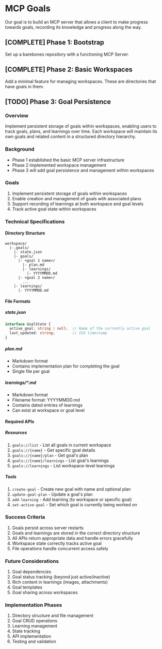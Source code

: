 # MCP Goals

Our goal is to build an MCP server that allows a client to make progress towards goals, recording its knowledge and progress along the way.

## [COMPLETE] Phase 1: Bootstrap

Set up a barebones repository with a functioning MCP Server.

## [COMPLETE] Phase 2: Basic Workspaces

Add a minimal feature for managing workspaces. These are directories that have goals in them.

## [TODO] Phase 3: Goal Persistence

### Overview
Implement persistent storage of goals within workspaces, enabling users to track goals, plans, and learnings over time. Each workspace will maintain its own goals and related content in a structured directory hierarchy.

### Background
- Phase 1 established the basic MCP server infrastructure
- Phase 2 implemented workspace management
- Phase 3 will add goal persistence and management within workspaces

### Goals
1. Implement persistent storage of goals within workspaces
2. Enable creation and management of goals with associated plans
3. Support recording of learnings at both workspace and goal levels
4. Track active goal state within workspaces

### Technical Specifications

#### Directory Structure
```plaintext
workspace/
  |-.goals/
    |- state.json
    |- goals/
      |- <goal 1 name>/
        |- plan.md
        |- learnings/
          |- YYYYMMDD.md
      |- <goal 2 name>/
        ...
    |- learnings/
      |- YYYYMMDD.md
```

#### File Formats

##### state.json
```typescript
interface GoalState {
  active_goal: string | null;  // Name of the currently active goal
  last_updated: string;        // ISO timestamp
}
```

##### plan.md
- Markdown format
- Contains implementation plan for completing the goal
- Single file per goal

##### learnings/*.md
- Markdown format
- Filename format: YYYYMMDD.md
- Contains dated entries of learnings
- Can exist at workspace or goal level

#### Required APIs

##### Resources
1. `goals://list` - List all goals in current workspace
2. `goals://{name}` - Get specific goal details
3. `goals://{name}/plan` - Get goal's plan
4. `goals://{name}/learnings` - List goal's learnings
5. `goals://learnings` - List workspace-level learnings

##### Tools
1. `create-goal` - Create new goal with name and optional plan
2. `update-goal-plan` - Update a goal's plan
3. `add-learning` - Add learning (to workspace or specific goal)
4. `set-active-goal` - Set which goal is currently being worked on

### Success Criteria
1. Goals persist across server restarts
2. Goals and learnings are stored in the correct directory structure
3. All APIs return appropriate data and handle errors gracefully
4. Workspace state correctly tracks active goal
5. File operations handle concurrent access safely

### Future Considerations
1. Goal dependencies
2. Goal status tracking (beyond just active/inactive)
3. Rich content in learnings (images, attachments)
4. Goal templates
5. Goal sharing across workspaces

### Implementation Phases
1. Directory structure and file management
2. Goal CRUD operations
3. Learning management
4. State tracking
5. API implementation
6. Testing and validation
